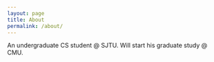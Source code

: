 ```yaml
---
layout: page
title: About
permalink: /about/
---
```


An undergraduate CS student @ SJTU. Will start his graduate study @ CMU. 